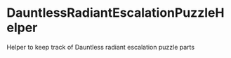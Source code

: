 # DauntlessRadiantEscalationPuzzleHelper
Helper to keep track of Dauntless radiant escalation puzzle parts
